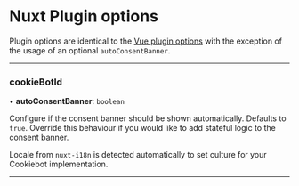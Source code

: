 # Nuxt Plugin options

Plugin options are identical to the [Vue plugin options](/api/vue-plugin) with the exception of the usage of an optional `autoConsentBanner`.

___

### cookieBotId

• **autoConsentBanner**: `boolean`

Configure if the consent banner should be shown automatically. Defaults to `true`.
Override this behaviour if you would like to add stateful logic to the consent banner.

Locale from `nuxt-i18n` is detected automatically to set culture for your Cookiebot implementation.
___
